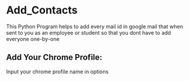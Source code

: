 # Add_Contacts
This Python Program helps to add every mail id in google mail that when sent to you as an employee or student so that you dont have to add everyone one-by-one

## Add Your Chrome Profile:
Input your chrome profile name in options